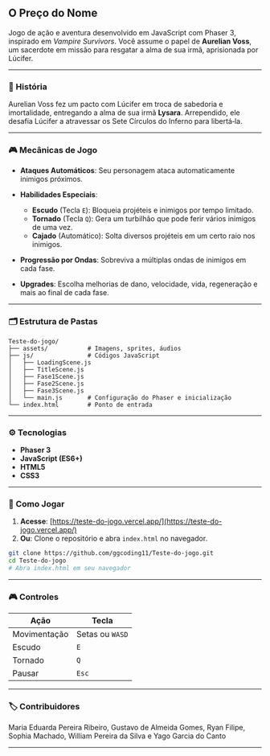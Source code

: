 ## O Preço do Nome

Jogo de ação e aventura desenvolvido em JavaScript com Phaser 3, inspirado em *Vampire Survivors*. Você assume o papel de **Aurelian Voss**, um sacerdote em missão para resgatar a alma de sua irmã, aprisionada por Lúcifer.

---

### 📖 História

Aurelian Voss fez um pacto com Lúcifer em troca de sabedoria e imortalidade, entregando a alma de sua irmã **Lysara**. Arrependido, ele desafia Lúcifer a atravessar os Sete Círculos do Inferno para libertá‑la.

---

### 🎮 Mecânicas de Jogo

* **Ataques Automáticos**: Seu personagem ataca automaticamente inimigos próximos.
* **Habilidades Especiais**:

  * **Escudo** (Tecla `E`): Bloqueia projéteis e inimigos por tempo limitado.
  * **Tornado** (Tecla `Q`): Gera um turbilhão que pode ferir vários inimigos de uma vez.
  * **Cajado** (Automático): Solta diversos projéteis em um certo raio nos inimigos.
* **Progressão por Ondas**: Sobreviva a múltiplas ondas de inimigos em cada fase.
* **Upgrades**: Escolha melhorias de dano, velocidade, vida, regeneração e mais ao final de cada fase.

---

### 🗂 Estrutura de Pastas

```
Teste-do-jogo/
├── assets/           # Imagens, sprites, áudios
├── js/               # Códigos JavaScript
│   ├── LoadingScene.js
│   ├── TitleScene.js
│   ├── Fase1Scene.js
│   ├── Fase2Scene.js
│   ├── Fase3Scene.js
│   └── main.js       # Configuração do Phaser e inicialização
└── index.html        # Ponto de entrada
```

---

### ⚙️ Tecnologias

* **Phaser 3**
* **JavaScript (ES6+)**
* **HTML5**
* **CSS3**

---

### 🚀 Como Jogar

1. **Acesse**: [https://teste-do-jogo.vercel.app/](https://teste-do-jogo.vercel.app/)
2. **Ou**: Clone o repositório e abra `index.html` no navegador.

```bash
git clone https://github.com/ggcoding11/Teste-do-jogo.git
cd Teste-do-jogo
# Abra index.html em seu navegador
```

---

### 🎮 Controles

| Ação         | Tecla           |
| ------------ | --------------- |
| Movimentação | Setas ou `WASD` |
| Escudo       | `E`             |
| Tornado      | `Q`             |
| Pausar       | `Esc`           |

---

### 🏷️ Contribuidores

Maria Eduarda Pereira Ribeiro, Gustavo de Almeida Gomes, Ryan Filipe, Sophia Machado, William Pereira da Silva e Yago Garcia do Canto

---
